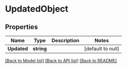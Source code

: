 # UpdatedObject

## Properties
Name | Type | Description | Notes
------------ | ------------- | ------------- | -------------
**Updated** | **string** |  | [default to null]

[[Back to Model list]](../README.md#documentation-for-models) [[Back to API list]](../README.md#documentation-for-api-endpoints) [[Back to README]](../README.md)


